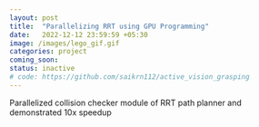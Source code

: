 ```yaml
---
layout: post
title:  "Parallelizing RRT using GPU Programming"
date:   2022-12-12 23:59:59 +05:30
image: /images/lego_gif.gif
categories: project
coming_soon:
status: inactive
# code: https://github.com/saikrn112/active_vision_grasping
---
```

Parallelized collision checker module of RRT path planner and demonstrated 10x speedup 
